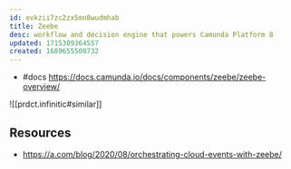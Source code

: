 ```yaml
---
id: evkzii7zc2zx5mn8wudmhab
title: Zeebe
desc: workflow and decision engine that powers Camunda Platform 8
updated: 1715309364557
created: 1689655500732
---
```


- #docs https://docs.camunda.io/docs/components/zeebe/zeebe-overview/

![[prdct.infinitic#similar]]

## Resources

- https://a.com/blog/2020/08/orchestrating-cloud-events-with-zeebe/